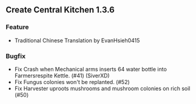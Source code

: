 ## Create Central Kitchen 1.3.6

### Feature
- Traditional Chinese Translation by EvanHsieh0415

### Bugfix
- Fix Crash when Mechanical arms inserts 64 water bottle into Farmersrespite Kettle. (#41) (SiverXD)
- Fix Fungus colonies won't be replanted. (#52)
- Fix Harvester uproots mushrooms and mushroom colonies on rich soil (#50)